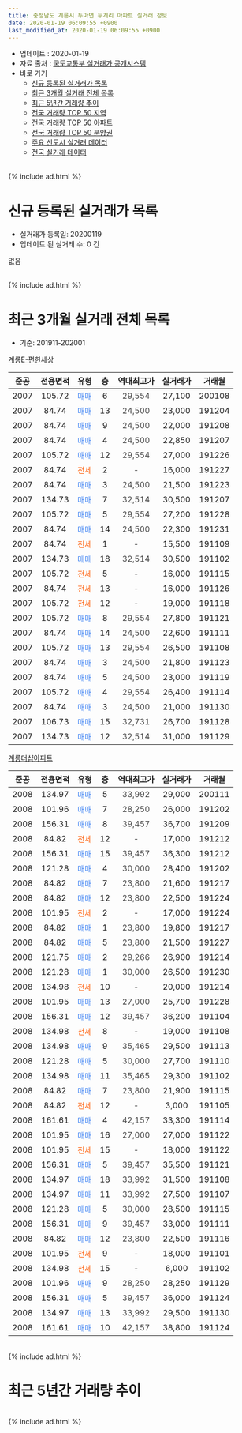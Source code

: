 ```yaml
---
title: 충청남도 계룡시 두마면 두계리 아파트 실거래 정보
date: 2020-01-19 06:09:55 +0900
last_modified_at: 2020-01-19 06:09:55 +0900
---
```


* 업데이트 : 2020-01-19
* 자료 출처 : [국토교통부 실거래가 공개시스템](http://rt.molit.go.kr)
* 바로 가기
    * [신규 등록된 실거래가 목록](#신규-등록된-실거래가-목록)
    * [최근 3개월 실거래 전체 목록](#최근-3개월-실거래-전체-목록)
    * [최근 5년간 거래량 추이](#최근-5년간-거래량-추이)
    * [전국 거래량 TOP 50 지역](https://apt-info.github.io/apt-trade-info/최근-3개월-전국에서-가장-거래가-많이-발생한-지역)
    * [전국 거래량 TOP 50 아파트](https://apt-info.github.io/apt-trade-info/최근-3개월-전국에서-가장-거래가-많이-발생한-아파트)
    * [전국 거래량 TOP 50 분양권](https://apt-info.github.io/apt-trade-info/최근-3개월-전국에서-가장-거래가-많이-발생한-분양권)
    * [주요 신도시 실거래 데이터](https://apt-info.github.io/apt-trade-info/주요-신도시)
    * [전국 실거래 데이터](https://apt-info.github.io/apt-trade-info/전국)
<br>
{% include ad.html %}
<br>

# 신규 등록된 실거래가 목록
* 실거래가 등록일: 20200119
* 업데이트 된 실거래 수: 0 건

없음

<br>
{% include ad.html %}
<br>

# 최근 3개월 실거래 전체 목록
* 기준: 201911-202001


[계룡E-편한세상](https://search.naver.com/search.naver?query=%EC%B6%A9%EC%B2%AD%EB%82%A8%EB%8F%84+%EA%B3%84%EB%A3%A1%EC%8B%9C+%EB%91%90%EB%A7%88%EB%A9%B4+%EB%91%90%EA%B3%84%EB%A6%AC+%EA%B3%84%EB%A3%A1E-%ED%8E%B8%ED%95%9C%EC%84%B8%EC%83%81)

|준공|전용면적|유형|층|역대최고가|실거래가|거래월|
|:---:|:---:|:---:|:---:|:---:|:---:|:---:|
|2007|105.72|<span style="color:#4285f3">매매</span>|6|<span style="color:#444444">29,554</span>|27,100|200108|
|2007|84.74|<span style="color:#4285f3">매매</span>|13|<span style="color:#444444">24,500</span>|23,000|191204|
|2007|84.74|<span style="color:#4285f3">매매</span>|9|<span style="color:#444444">24,500</span>|22,000|191208|
|2007|84.74|<span style="color:#4285f3">매매</span>|4|<span style="color:#444444">24,500</span>|22,850|191207|
|2007|105.72|<span style="color:#4285f3">매매</span>|12|<span style="color:#444444">29,554</span>|27,000|191226|
|2007|84.74|<span style="color:#ff5a00">전세</span>|2|<span style="color:#444444">-</span>|16,000|191227|
|2007|84.74|<span style="color:#4285f3">매매</span>|3|<span style="color:#444444">24,500</span>|21,500|191223|
|2007|134.73|<span style="color:#4285f3">매매</span>|7|<span style="color:#444444">32,514</span>|30,500|191207|
|2007|105.72|<span style="color:#4285f3">매매</span>|5|<span style="color:#444444">29,554</span>|27,200|191228|
|2007|84.74|<span style="color:#4285f3">매매</span>|14|<span style="color:#444444">24,500</span>|22,300|191231|
|2007|84.74|<span style="color:#ff5a00">전세</span>|1|<span style="color:#444444">-</span>|15,500|191109|
|2007|134.73|<span style="color:#4285f3">매매</span>|18|<span style="color:#444444">32,514</span>|30,500|191102|
|2007|105.72|<span style="color:#ff5a00">전세</span>|5|<span style="color:#444444">-</span>|16,000|191115|
|2007|84.74|<span style="color:#ff5a00">전세</span>|13|<span style="color:#444444">-</span>|16,000|191126|
|2007|105.72|<span style="color:#ff5a00">전세</span>|12|<span style="color:#444444">-</span>|19,000|191118|
|2007|105.72|<span style="color:#4285f3">매매</span>|8|<span style="color:#444444">29,554</span>|27,800|191121|
|2007|84.74|<span style="color:#4285f3">매매</span>|14|<span style="color:#444444">24,500</span>|22,600|191111|
|2007|105.72|<span style="color:#4285f3">매매</span>|13|<span style="color:#444444">29,554</span>|26,500|191108|
|2007|84.74|<span style="color:#4285f3">매매</span>|3|<span style="color:#444444">24,500</span>|21,800|191123|
|2007|84.74|<span style="color:#4285f3">매매</span>|5|<span style="color:#444444">24,500</span>|23,000|191119|
|2007|105.72|<span style="color:#4285f3">매매</span>|4|<span style="color:#444444">29,554</span>|26,400|191114|
|2007|84.74|<span style="color:#4285f3">매매</span>|3|<span style="color:#444444">24,500</span>|21,000|191130|
|2007|106.73|<span style="color:#4285f3">매매</span>|15|<span style="color:#444444">32,731</span>|26,700|191128|
|2007|134.73|<span style="color:#4285f3">매매</span>|12|<span style="color:#444444">32,514</span>|31,000|191129|

[계룡더샵아파트](https://search.naver.com/search.naver?query=%EC%B6%A9%EC%B2%AD%EB%82%A8%EB%8F%84+%EA%B3%84%EB%A3%A1%EC%8B%9C+%EB%91%90%EB%A7%88%EB%A9%B4+%EB%91%90%EA%B3%84%EB%A6%AC+%EA%B3%84%EB%A3%A1%EB%8D%94%EC%83%B5%EC%95%84%ED%8C%8C%ED%8A%B8)

|준공|전용면적|유형|층|역대최고가|실거래가|거래월|
|:---:|:---:|:---:|:---:|:---:|:---:|:---:|
|2008|134.97|<span style="color:#4285f3">매매</span>|5|<span style="color:#444444">33,992</span>|29,000|200111|
|2008|101.96|<span style="color:#4285f3">매매</span>|7|<span style="color:#444444">28,250</span>|26,000|191202|
|2008|156.31|<span style="color:#4285f3">매매</span>|8|<span style="color:#444444">39,457</span>|36,700|191209|
|2008|84.82|<span style="color:#ff5a00">전세</span>|12|<span style="color:#444444">-</span>|17,000|191212|
|2008|156.31|<span style="color:#4285f3">매매</span>|15|<span style="color:#444444">39,457</span>|36,300|191212|
|2008|121.28|<span style="color:#4285f3">매매</span>|4|<span style="color:#444444">30,000</span>|28,400|191202|
|2008|84.82|<span style="color:#4285f3">매매</span>|7|<span style="color:#444444">23,800</span>|21,600|191217|
|2008|84.82|<span style="color:#4285f3">매매</span>|12|<span style="color:#444444">23,800</span>|22,500|191224|
|2008|101.95|<span style="color:#ff5a00">전세</span>|2|<span style="color:#444444">-</span>|17,000|191224|
|2008|84.82|<span style="color:#4285f3">매매</span>|1|<span style="color:#444444">23,800</span>|19,800|191217|
|2008|84.82|<span style="color:#4285f3">매매</span>|5|<span style="color:#444444">23,800</span>|21,500|191227|
|2008|121.75|<span style="color:#4285f3">매매</span>|2|<span style="color:#444444">29,266</span>|26,900|191214|
|2008|121.28|<span style="color:#4285f3">매매</span>|1|<span style="color:#444444">30,000</span>|26,500|191230|
|2008|134.98|<span style="color:#ff5a00">전세</span>|10|<span style="color:#444444">-</span>|20,000|191214|
|2008|101.95|<span style="color:#4285f3">매매</span>|13|<span style="color:#444444">27,000</span>|25,700|191228|
|2008|156.31|<span style="color:#4285f3">매매</span>|12|<span style="color:#444444">39,457</span>|36,200|191104|
|2008|134.98|<span style="color:#ff5a00">전세</span>|8|<span style="color:#444444">-</span>|19,000|191108|
|2008|134.98|<span style="color:#4285f3">매매</span>|9|<span style="color:#444444">35,465</span>|29,500|191113|
|2008|121.28|<span style="color:#4285f3">매매</span>|5|<span style="color:#444444">30,000</span>|27,700|191110|
|2008|134.98|<span style="color:#4285f3">매매</span>|11|<span style="color:#444444">35,465</span>|29,300|191102|
|2008|84.82|<span style="color:#4285f3">매매</span>|7|<span style="color:#444444">23,800</span>|21,900|191115|
|2008|84.82|<span style="color:#ff5a00">전세</span>|12|<span style="color:#444444">-</span>|3,000|191105|
|2008|161.61|<span style="color:#4285f3">매매</span>|4|<span style="color:#444444">42,157</span>|33,300|191114|
|2008|101.95|<span style="color:#4285f3">매매</span>|16|<span style="color:#444444">27,000</span>|27,000|191122|
|2008|101.95|<span style="color:#ff5a00">전세</span>|15|<span style="color:#444444">-</span>|18,000|191122|
|2008|156.31|<span style="color:#4285f3">매매</span>|5|<span style="color:#444444">39,457</span>|35,500|191121|
|2008|134.97|<span style="color:#4285f3">매매</span>|18|<span style="color:#444444">33,992</span>|31,500|191108|
|2008|134.97|<span style="color:#4285f3">매매</span>|11|<span style="color:#444444">33,992</span>|27,500|191107|
|2008|121.28|<span style="color:#4285f3">매매</span>|5|<span style="color:#444444">30,000</span>|28,500|191115|
|2008|156.31|<span style="color:#4285f3">매매</span>|9|<span style="color:#444444">39,457</span>|33,000|191111|
|2008|84.82|<span style="color:#4285f3">매매</span>|12|<span style="color:#444444">23,800</span>|22,500|191116|
|2008|101.95|<span style="color:#ff5a00">전세</span>|9|<span style="color:#444444">-</span>|18,000|191101|
|2008|134.98|<span style="color:#ff5a00">전세</span>|15|<span style="color:#444444">-</span>|6,000|191102|
|2008|101.96|<span style="color:#4285f3">매매</span>|9|<span style="color:#444444">28,250</span>|28,250|191129|
|2008|156.31|<span style="color:#4285f3">매매</span>|5|<span style="color:#444444">39,457</span>|36,000|191124|
|2008|134.97|<span style="color:#4285f3">매매</span>|13|<span style="color:#444444">33,992</span>|29,500|191130|
|2008|161.61|<span style="color:#4285f3">매매</span>|10|<span style="color:#444444">42,157</span>|38,800|191124|


<br>
{% include ad.html %}
<br>

# 최근 5년간 거래량 추이


<div style="width:100%;">
    <canvas id="deal_progress" height="200"></canvas>
</div>

<script>
new Chart(document.getElementById("deal_progress"), {
    type: 'line',
    data: {
        labels: ['201501','201502','201503','201504','201505','201506','201507','201508','201509','201510','201511','201512','201601','201602','201603','201604','201605','201606','201607','201608','201609','201610','201611','201612','201701','201702','201703','201704','201705','201706','201707','201708','201709','201710','201711','201712','201801','201802','201803','201804','201805','201806','201807','201808','201809','201810','201811','201812','201901','201902','201903','201904','201905','201906','201907','201908','201909','201910','201911','201912','202001'],
        datasets: [{
            label: '매매',
            pointRadius: 1,
            data: [10, 9, 9, 7, 9, 9, 4, 14, 9, 16, 19, 8, 19, 12, 16, 10, 12, 14, 7, 6, 11, 66, 25, 7, 5, 5, 15, 14, 9, 17, 9, 14, 11, 9, 12, 7, 12, 7, 9, 5, 7, 11, 5, 12, 3, 5, 5, 7, 9, 6, 5, 9, 10, 13, 7, 14, 11, 16, 27, 19, 2],
            borderColor: "rgba(255, 201, 14, 1)",
            backgroundColor: "rgba(255, 201, 14, 0.5)",
            fill: false,
            lineTension: 0
        },{
            label: '전월세',
            pointRadius: 1,
            data: [11, 9, 12, 4, 10, 11, 4, 7, 14, 9, 10, 5, 19, 12, 5, 5, 4, 10, 6, 7, 7, 7, 9, 20, 11, 16, 17, 7, 9, 9, 5, 10, 9, 7, 13, 10, 17, 9, 9, 3, 11, 5, 4, 6, 8, 9, 4, 10, 16, 12, 10, 0, 6, 8, 4, 7, 5, 8, 9, 4, 0],
            borderColor: "rgba(0, 141, 185, 1)",
            backgroundColor: "rgba(0, 141, 185, 0.5)",
            fill: false,
            lineTension: 0
        }
        ]
    },
    options: {
        responsive: true,
        title: {
            display: false
        },
        tooltips: {
            mode: 'index',
            intersect: false
        },
        hover: {
            mode: 'nearest',
            intersect: true
        },
        scales: {
            xAxes: [{
                display: true,
                scaleLabel: {
                    display: true,
                    labelString: '년/월'
                }
            }],
            yAxes: [{
                display: true,
                ticks: {
                    suggestedMin: 0,
                },
                scaleLabel: {
                    display: true,
                    labelString: '실거래 수'
                }
            }]
        }
    }
});

</script>


<br>
{% include ad.html %}
<br>

